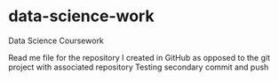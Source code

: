 # data-science-work
Data Science Coursework

Read me file for the repository I created in GitHub as opposed to the git project with associated repository
Testing secondary commit and push

